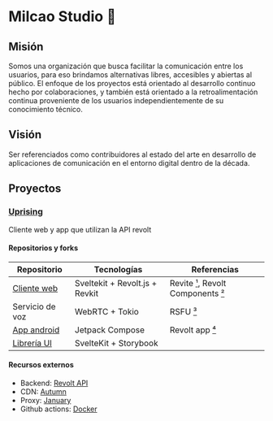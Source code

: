 # Milcao Studio 👋

## Misión
Somos una organización que busca facilitar la comunicación entre los usuarios, para eso brindamos alternativas libres, accesibles y abiertas al público. El enfoque de los proyectos está orientado al desarrollo continuo hecho por colaboraciones, y también está orientado a la retroalimentación continua proveniente de los usuarios independientemente de su conocimiento técnico.

## Visión
Ser referenciados como contribuidores al estado del arte en desarrollo de aplicaciones de comunicación en el entorno digital dentro de la década.

## Proyectos
### [Uprising](https://github.com/orgs/MilcaoStudio/projects/1) 
Cliente web y app que utilizan la API revolt

#### Repositorios y forks
|Repositorio|Tecnologías|Referencias|
|-|-|-|
|[Cliente web](https://github.com/MilcaoStudio/upvite)|Sveltekit + Revolt.js + Revkit|Revite [¹], Revolt Components [²]|
|Servicio de voz|WebRTC + Tokio|RSFU [³]|
|[App android](https://github.com/MilcaoStudio/android)|Jetpack Compose|Revolt app [⁴]|
|[Librería UI](https://github.com/MilcaoStudio/Vermeer) | SvelteKit + Storybook | |

#### Recursos externos
+ Backend: [Revolt API](https://github.com/revoltchat/backend)
+ CDN: [Autumn](https://github.com/revoltchat/autumn)
+ Proxy: [January](https://github.com/revoltchat/january)
+ Github actions: [Docker](https://www.docker.com/)


[¹]: https://github.com/revoltchat/revite
[²]: https://github.com/revoltchat/components
[³]: https://github.com/harlanc/rsfu
[⁴]: https://github.com/revoltchat/android

<!--

**Here are some ideas to get you started:**

🙋‍♀️ A short introduction - what is your organization all about?
🌈 Contribution guidelines - how can the community get involved?
👩‍💻 Useful resources - where can the community find your docs? Is there anything else the community should know?
🍿 Fun facts - what does your team eat for breakfast?
🧙 Remember, you can do mighty things with the power of [Markdown](https://docs.github.com/github/writing-on-github/getting-started-with-writing-and-formatting-on-github/basic-writing-and-formatting-syntax)
-->
